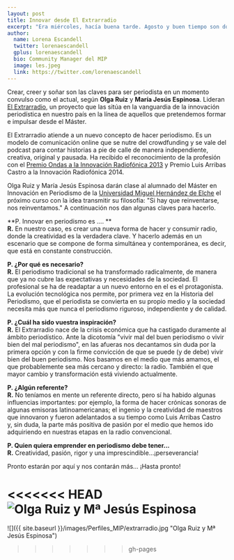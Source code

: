 ```yaml
---
layout: post
title: Innovar desde El Extrarradio
excerpt: "Era miércoles, hacía buena tarde. Agosto y buen tiempo son dos variables que en esta ciudad no siempre coinciden, por desgracia. La biblioteca de la Facultad estaba casi vacía, despertando de unas largas vacaciones, silenciosa."
author:
  name: Lorena Escandell
  twitter: lorenaescandell
  gplus: lorenaescandell 
  bio: Community Manager del MIP
  image: les.jpeg
  link: https://twitter.com/lorenaescandell
---
```

Crear, creer y soñar son las claves para ser periodista en un momento convulso como el actual, según **Olga Ruiz** y **María Jesús Espinosa**. Lideran [El Extrarradio](http://www.elextrarradio.com/), un proyecto que las sitúa en la vanguardia de la innovación periodística en nuestro país en la línea de aquellos que pretendemos formar e impulsar desde el Máster.
 
El Extrarradio atiende a un nuevo concepto de hacer periodismo. Es un modelo de comunicación online que se nutre del crowdfunding y se vale del podcast para contar historias a pie de calle de manera independiente, creativa, original y pausada. Ha recibido el reconocimiento de la profesión con el [Premio Ondas a la Innovación Radiofónica 2013](https://www.youtube.com/watch?v=NBolX0i0Q5Q) y Premio Luis Arribas Castro a la Innovación Radiofónica 2014.
 
Olga Ruiz y María Jesús Espinosa darán clase al alumnado del Máster en Innovación en Periodismo de la [Universidad Miguel Hernández de Elche](http://www.umh.es/) el próximo curso con la idea transmitir su filosofía: "Si hay que reinventarse, nos reinventamos." A continuación nos dan algunas claves para hacerlo.
 
**P. Innovar en periodismo es ...\. **  
**R.** En nuestro caso, es crear una nueva forma de hacer y consumir radio, donde la creatividad es la verdadera clave. Y hacerlo además en un escenario que se compone de forma simultánea y contemporánea, es decir, que está en constante construcción.
 
**P. ¿Por qué es necesario?**  
**R.** El periodismo tradicional se ha transformado radicalmente, de manera que ya no cubre las expectativas y necesidades de la sociedad. El profesional se ha de readaptar a un nuevo entorno en el es el protagonista. La evolución tecnológica nos permite, por primera vez en la Historia del Periodismo, que el periodista se convierta en su propio medio y la sociedad necesita más que nunca el periodismo riguroso, independiente y de calidad. 
 
**P. ¿Cuál ha sido vuestra inspiración?**  
**R.** El Extrarradio nace de la crisis económica que ha castigado duramente al ámbito periodístico. Ante la dicotomía "vivir mal del buen periodismo o vivir bien del mal periodismo", en las afueras nos decantamos sin duda por la primera opción y con la firme convicción de que se puede (y de debe) vivir bien del buen periodismo. Nos basamos en el medio que más amamos, el que probablemente sea más cercano y directo: la radio. También el que mayor cambio y transformación está viviendo actualmente. 
 
**P. ¿Algún referente?**  
**R.** No teníamos en mente un referente directo, pero sí ha habido algunas influencias importantes: por ejemplo, la forma de hacer crónicas sonoras de algunas emisoras latinoamericanas; el ingenio y la creatividad de maestros que innovaron y fueron adelantados a su tiempo como Luis Arribas Castro y, sin duda, la parte más positiva de pasión por el medio que hemos ido adquiriendo en nuestras etapas en la radio convencional.
 
**P. Quien quiera emprender en periodismo debe tener...**  
**R.** Creatividad, pasión, rigor y una imprescindible...¡perseverancia!
 
Pronto estarán por aquí y nos contarán más... ¡Hasta pronto!
 
<<<<<<< HEAD
![](https://dl.dropboxusercontent.com/u/3578704/Perfiles_MIP/extrarradio.jpg "Olga Ruiz y Mª Jesús Espinosa")
=======
![]({{ site.baseurl }}/images/Perfiles_MIP/extrarradio.jpg "Olga Ruiz y Mª Jesús Espinosa")
>>>>>>> gh-pages

